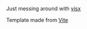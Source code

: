 Just messing around with [visx](https://airbnb.io/visx)

Template made from [Vite](https://vitejs.dev/)
